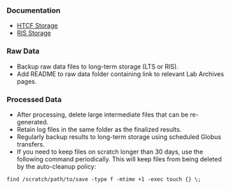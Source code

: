 ### Documentation
- [HTCF Storage](https://htcf.wustl.edu/docs/storage/)
- [RIS Storage](https://docs.ris.wustl.edu/doc/storage/03_storage.html#designing-a-storage-layout)

### Raw Data
- Backup raw data files to long-term storage (LTS or RIS).
- Add README to raw data folder containing link to relevant Lab Archives pages.

### Processed Data
- After processing, delete large intermediate files that can be re-generated.
- Retain log files in the same folder as the finalized results.
- Regularly backup results to long-term storage using scheduled Globus transfers.
- If you need to keep files on scratch longer than 30 days, use the following command periodically. This will keep files from being deleted by the auto-cleanup policy:
```
find /scratch/path/to/save -type f -mtime +1 -exec touch {} \;
```
